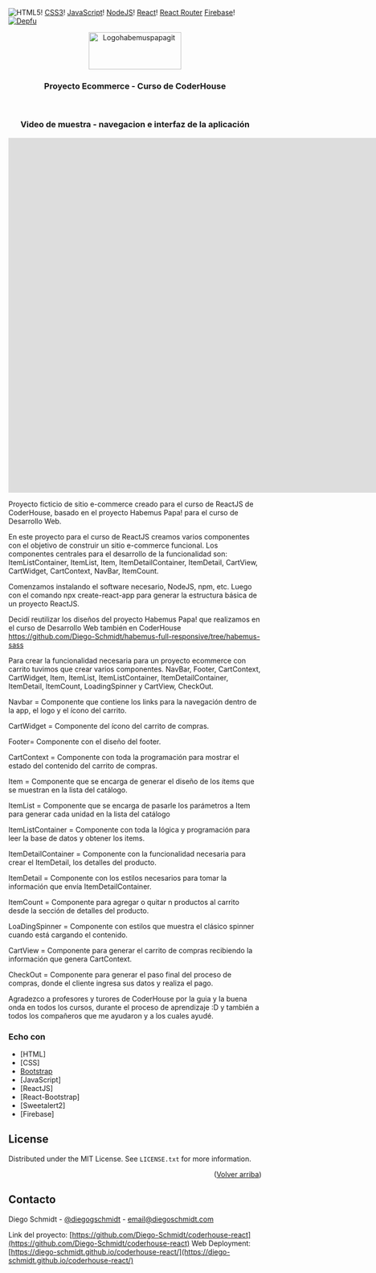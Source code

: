 ![HTML5](https://img.shields.io/badge/html5-%23E34F26.svg?style=for-the-badge&logo=html5&logoColor=white)!
[CSS3](https://img.shields.io/badge/css3-%231572B6.svg?style=for-the-badge&logo=css3&logoColor=white)!
[JavaScript](https://img.shields.io/badge/javascript-%23323330.svg?style=for-the-badge&logo=javascript&logoColor=%23F7DF1E)!
[NodeJS](https://img.shields.io/badge/node.js-6DA55F?style=for-the-badge&logo=node.js&logoColor=white)!
[React](https://img.shields.io/badge/react-%2320232a.svg?style=for-the-badge&logo=react&logoColor=%2361DAFB)!
[React Router](https://img.shields.io/badge/React_Router-CA4245?style=for-the-badge&logo=react-router&logoColor=white)
[Firebase](https://img.shields.io/badge/firebase-%23039BE5.svg?style=for-the-badge&logo=firebase)!
[![Depfu](https://badges.depfu.com/badges/c1e23923df3b75df61f1f1c2bf669962/status.svg)](https://depfu.com)
<br />
<div align="center">
  <a href="https://github.com/Diego-Schmidt/coderhouse-react">
    <img src="https://diego-schmidt.github.io/coderhouse-react/static/media/logo.31c5442b01f1a5c30e92.webp" alt="Logohabemuspapagit " width="184" height="74">
  </a>

  <h3 align="center">Proyecto Ecommerce - Curso de CoderHouse</h3>
<br />
<h3 align="center">Video de muestra - navegacion e interfaz de la aplicación</h3>
  <iframe width="1730" height="705" src="https://www.youtube.com/embed/9LaFgNXDd3g" title="YouTube video player" frameborder="0" allow="accelerometer; autoplay; clipboard-write; encrypted-media; gyroscope; picture-in-picture" allowfullscreen></iframe>

  <p align="center">
    
   
</div>

Proyecto ficticio de sitio e-commerce creado para el curso de ReactJS de CoderHouse, basado en el proyecto Habemus Papa! para el curso de Desarrollo Web.

En este proyecto para el curso de ReactJS creamos varios componentes con el objetivo de construir un sitio e-commerce funcional. 
Los componentes centrales para el desarrollo de la funcionalidad son: ItemListContainer, ItemList, Item, ItemDetailContainer, ItemDetail, CartView, CartWidget, CartContext, NavBar, ItemCount.

Comenzamos instalando el software necesario, NodeJS, npm, etc. Luego con el comando npx create-react-app para generar la estructura básica de un proyecto ReactJS.

Decidí reutilizar los diseños del proyecto Habemus Papa! que realizamos en el curso de Desarrollo Web también en CoderHouse https://github.com/Diego-Schmidt/habemus-full-responsive/tree/habemus-sass

Para crear la funcionalidad necesaria para un proyecto ecommerce con carrito tuvimos que crear varios componentes. NavBar, Footer, CartContext, CartWidget, Item, ItemList, ItemListContainer, ItemDetailContainer, ItemDetail, ItemCount, LoadingSpinner y CartView, CheckOut.

Navbar = Componente que contiene los links para la navegación dentro de la app, el logo y el ícono del carrito.

CartWidget = Componente del ícono del carrito de compras.

Footer= Componente con el diseño del footer.

CartContext = Componente con toda la programación para mostrar el estado del contenido del carrito de compras.

Item = Componente que se encarga de generar el diseño de los ítems que se muestran en la lista del catálogo.

ItemList = Componente que se encarga de pasarle los parámetros a Item para generar cada unidad en la lista del catálogo

ItemListContainer = Componente con toda la lógica y programación para leer la base de datos y obtener los items.

ItemDetailContainer = Componente con la funcionalidad necesaria para crear el ItemDetail, los detalles del producto.

ItemDetail = Componente con los estilos necesarios para tomar la información que envía ItemDetailContainer.

ItemCount = Componente para agregar o quitar n productos al carrito desde la sección de detalles del producto.

LoaDingSpinner = Componente con estilos que muestra el clásico spinner cuando está cargando el contenido.

CartView = Componente para generar el carrito de compras recibiendo la información que genera CartContext.

CheckOut = Componente para generar el paso final del proceso de compras, donde el cliente ingresa sus datos y realiza el pago.


Agradezco a profesores y turores de CoderHouse por la guia y la buena onda en todos los cursos, durante el proceso de aprendizaje :D y también a todos los compañeros que me ayudaron y a los cuales ayudé.

### Echo con


* [HTML]
* [CSS]
* [Bootstrap](https://getbootstrap.com)
* [JavaScript]
* [ReactJS]
* [React-Bootstrap]
* [Sweetalert2]
* [Firebase]

<!-- LICENSE -->
## License

Distributed under the MIT License. See `LICENSE.txt` for more information.

<p align="right">(<a href="#top">Volver arriba</a>)</p>



<!-- CONTACT -->
## Contacto

Diego Schmidt - [@diegogschmidt](https://twitter.com/diegogschmidt) - email@diegoschmidt.com

Link del proyecto: [https://github.com/Diego-Schmidt/coderhouse-react](https://github.com/Diego-Schmidt/coderhouse-react)
Web Deployment: [https://diego-schmidt.github.io/coderhouse-react/](https://diego-schmidt.github.io/coderhouse-react/)